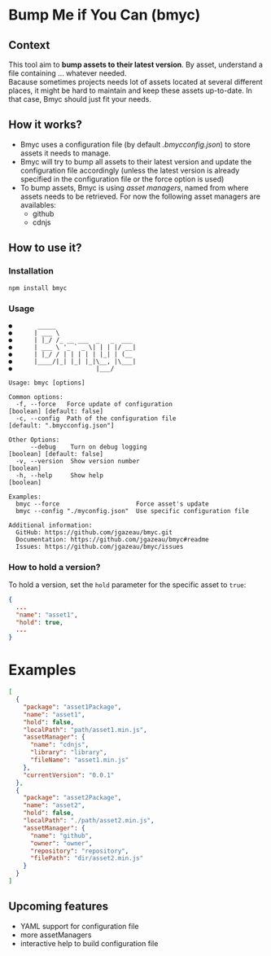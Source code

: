 # Bump Me if You Can (bmyc)

## Context

This tool aim to **bump assets to their latest version**. By asset, understand a file containing ... whatever needed.  
Bacause sometimes projects needs lot of assets located at several different places, it might be hard to maintain and keep these assets up-to-date.
In that case, Bmyc should just fit your needs.

## How it works?

* Bmyc uses a configuration file (by default *.bmycconfig.json*) to store assets it needs to manage.
* Bmyc will try to bump all assets to their latest version and update the configuration file accordingly (unless the latest version is already specified in the configuration file or the force option is used)
* To bump assets, Bmyc is using *asset managers*, named from where assets needs to be retrieved. For now the following asset managers are availables:
    * github
    * cdnjs

## How to use it?

### Installation

```sh
npm install bmyc
```

### Usage

```
●       _____
●      | ___ \
●      | |_/ /_ __ ___  _   _  ___
●      | ___ \ '_ ` _ \| | | |/ __|
●      | |_/ / | | | | | |_| | (__
●      |____/|_| |_| |_|\__, |\___|
●                       |___/

Usage: bmyc [options]

Common options:
  -f, --force   Force update of configuration                             [boolean] [default: false]
  -c, --config  Path of the configuration file                         [default: ".bmycconfig.json"]

Other Options:
      --debug    Turn on debug logging                                    [boolean] [default: false]
  -v, --version  Show version number                                                       [boolean]
  -h, --help     Show help                                                                 [boolean]

Examples:
  bmyc --force                     Force asset's update
  bmyc --config "./myconfig.json"  Use specific configuration file

Additional information:
  GitHub: https://github.com/jgazeau/bmyc.git
  Documentation: https://github.com/jgazeau/bmyc#readme
  Issues: https://github.com/jgazeau/bmyc/issues
```

### How to hold a version?

To hold a version, set the `hold` parameter for the specific asset to `true`:
```json
{
  ...
  "name": "asset1",
  "hold": true,
  ...
}
```

# Examples

```json
[
  {
    "package": "asset1Package",
    "name": "asset1",
    "hold": false,
    "localPath": "path/asset1.min.js",
    "assetManager": {
      "name": "cdnjs",
      "library": "library",
      "fileName": "asset1.min.js"
    },
    "currentVersion": "0.0.1"
  },
  {
    "package": "asset2Package",
    "name": "asset2",
    "hold": false,
    "localPath": "./path/asset2.min.js",
    "assetManager": {
      "name": "github",
      "owner": "owner",
      "repository": "repository",
      "filePath": "dir/asset2.min.js"
    }
  }
]
```

## Upcoming features

* YAML support for configuration file
* more assetManagers
* interactive help to build configuration file
